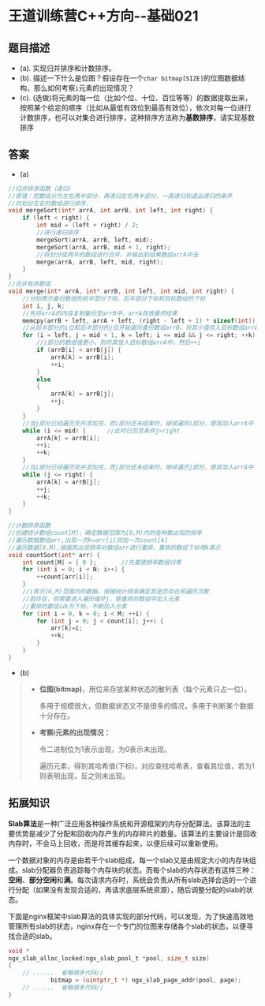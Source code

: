 # 王道训练营C++方向--基础021

## 题目描述

- (a). 实现归并排序和计数排序。
- (b). 描述一下什么是位图？假设存在一个`char bitmap[SIZE]`的位图数据结构，那么如何考察`i`元素的出现情况？
- (c). (选做)将元素的每一位（比如个位、十位、百位等等）的数据提取出来，按照某个给定的顺序（比如从最低有效位到最高有效位），依次对每一位进行计数排序，也可以对集合进行排序，这种排序方法称为**基数排序**，请实现基数排序

## 答案

- (a)

```c
//归并排序函数（递归）
//原理：把数组分为左右两半部分，再递归左右两半部分，一直递归到退出递归的条件
//对划分左右的数组进行排序，
void mergeSort(int* arrA, int arrB, int left, int right) {
    if (left < right) {
        int mid = (left + right) / 2;
        //进行递归排序
        mergeSort(arrA, arrB, left, mid);
        mergeSort(arrA, arrB, mid + 1, right);
        //将划分成两半的数组进行合并，并输出到结果数组arrA中去
        merge(arrA, arrB, left, mid, right);
    }
}
//合并有序数组
void merge(int* arrA, int* arrB, int left, int mid, int right) {
    //分别表示备份数组的前半部分下标、后半部分下标和目标数组的下标
    int i, j, k;
    //先将arrA的内容复制备份至arrB中，arrA存放最终结果
    memcpy(arrB + left, arrA + left, (right - left + 1) * sizeof(int));
    //从前半部分的i位和后半部分的j位开始遍历备份数组arrB，将其小值存入目标数组arrA中
    for (i = left, j = mid + 1, k = left; i <= mid && j <= right; ++k) {
        //i部分的数组值更小，则将其放入目标数组arrA中，然后++i
        if (arrB[i] < arrB[j]) {
            arrA[k] = arrB[i];
            ++i;
        }
        else
        {
            arrA[k] = arrB[j];
            ++j;
        }
    }
    //当j部分已经遍历完并添加完，而i部分还未结束时，继续遍历i部分，使其加入arrA中
    while (i <= mid) {      //此时已包含条件j>right
        arrA[k] = arrB[i];
        ++i;
        ++k;
    }
    //当i部分已经遍历完并添加完，而j部分还未结束时，继续遍历j部分，使其加入arrA中
    while (j <= right) {
        arrA[k] = arrB[j];
        ++j;
        ++k;
    }
}

//计数排序函数
//创建统计数组count[M]，确定数据范围为[0,M)内的各种数出现的频率
//遍历数据数组arr,出现一次k=arr[i]则加一次count[k]
//遍历数据[0,M),根据其出现频率对数组arr进行重排，重排的数组下标用k表示
void countSort(int* arr) {
    int count[M] = { 0 };       //先要使频率数组归零
    for (int i = 0; i < N; i++) {
        ++count[arr[i]];
    }
    //i表示[0,M)范围内的数据，根据统计频率确定其是否存在和遍历次数
    //若存在，则需要进入遍历循环j，使重排的数组中加入元素
    //重排的数组以k为下标，不断加入元素
    for (int i = 0, k = 0; i < M; ++i) {
        for (int j = 0; j < count[i]; j++) {
            arr[k]=i;
            ++k;
        }
    }
}
```

- (b)

> - **位图(bitmap)**，用位来存放某种状态的散列表（每个元素只占一位）。
>
>   多用于规模很大，但数据状态又不是很多的情况，多用于判断某个数据十分存在。
>
> - **考察i元素的出现情况：**
>
>   令二进制位为1表示出现，为0表示未出现。
>
>   遍历元素，得到其哈希值(下标)，对应查找哈希表，查看其位值，若为1则表明出现，反之则未出现。



## 拓展知识

**Slab算法**是一种广泛应用各种操作系统和开源框架的内存分配算法。该算法的主要优势是减少了分配和回收内存产生的内存碎片的数量。该算法的主要设计是回收内存时，不会马上回收，而是将其缓存起来，以便后续可以重新使用。

一个数据对象的内存是由若干个slab组成，每一个slab又是由规定大小的内存块组成。slab分配器负责追踪每个内存块的状态。而每个slab的内存状态有这样三种：**空闲**、**部分空闲**和**满**。每次请求内存时，系统会负责从所有slab选择合适的一个进行分配（如果没有发现合适的，再请求底层系统资源），随后调整分配的slab的状态。

下面是nginx框架中slab算法的具体实现的部分代码，可以发现，为了快速高效地管理所有slab的状态，nginx存在一个专门的位图来存储各个slab的状态，以便寻找合适的slab。

```c
void *
ngx_slab_alloc_locked(ngx_slab_pool_t *pool, size_t size)
{
	// ......  省略很多代码// 
            bitmap = (uintptr_t *) ngx_slab_page_addr(pool, page);
	// ......  省略很多代码//
}
```
